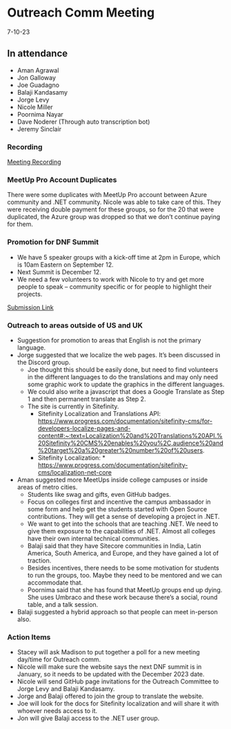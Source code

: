 # Outreach Comm Meeting

7-10-23

## In attendance

* Aman Agrawal
* Jon Galloway
* Joe Guadagno
* Balaji Kandasamy
* Jorge Levy
* Nicole Miller
* Poornima Nayar
* Dave Noderer (Through auto transcription bot)
* Jeremy Sinclair

### Recording

[Meeting Recording](https://dotnetfoundation.sharepoint.com/:v:/g/Ed5cmuYCoZpLuZFtARpz7UoB895nAKLfpUkCR1x8PZGPIA?e=6saqLn)

### MeetUp Pro Account Duplicates

There were some duplicates with MeetUp Pro account between Azure community and .NET community.  Nicole was able to take care of this.  They were receiving double payment for these groups, so for the 20 that were duplicated, the Azure group was dropped so that we don’t continue paying for them.  

### Promotion for DNF Summit

* We have 5 speaker groups with a kick-off time at 2pm in Europe, which is 10am Eastern on September 12.
* Next Summit is December 12.
* We need a few volunteers to work with Nicole to try and get more people to speak – community specific or for people to highlight their projects.

[Submission Link](https://forms.office.com/pages/responsepage.aspx?id=3G8HFsH8FUqxyjLJolWQDgWp4dniQhJJjdIubC8LTKVUODNUMzlJQlZTR0RQVTZISTRDMEg2T1dVNSQlQCN0PWcu)

### Outreach to areas outside of US and UK

* Suggestion for promotion to areas that English is not the primary language.  
* Jorge suggested that we localize the web pages.  It’s been discussed in the Discord group.  
  * Joe thought this should be easily done, but need to find volunteers in the different languages to do the translations and may only need some graphic work to update the graphics in the different languages.
  * We could also write a javascript that does a Google Translate as Step 1 and then permanent translate as Step 2.  
  * The site is currently in Sitefinity.
    * Sitefinity Localization and Translations API: https://www.progress.com/documentation/sitefinity-cms/for-developers-localize-pages-and-content#:~:text=Localization%20and%20Translations%20API.%20Sitefinity%20CMS%20enables%20you%2C,audience%20and%20target%20a%20greater%20number%20of%20users.
    * Sitefinity Localization: * https://www.progress.com/documentation/sitefinity-cms/localization-net-core
* Aman suggested more MeetUps inside college campuses or inside areas of metro cities.  
  * Students like swag and gifts, even GitHub badges.  
  * Focus on colleges first and incentive the campus ambassador in some form and help get the students started with Open Source contributions.  They will get a sense of developing a project in .NET.
  * We want to get into the schools that are teaching .NET.  We need to give them exposure to the capabilities of .NET.  Almost all colleges have their own internal technical communities.
  * Balaji said that they have Sitecore communities in India, Latin America, South America, and Europe, and they have gained a lot of traction.
  * Besides incentives, there needs to be some motivation for students to run the groups, too.  Maybe they need to be mentored and we can accommodate that.
  * Poornima said that she has found that MeetUp groups end up dying.  She uses Umbraco and these work because there’s a social, round table, and a talk session.
* Balaji suggested a hybrid approach so that people can meet in-person also.

### Action Items

* Stacey will ask Madison to put together a poll for a new meeting day/time for Outreach comm.
* Nicole will make sure the website says the next DNF summit is in January, so it needs to be updated with the December 2023 date.
* Nicole will send GitHub page invitations for the Outreach Committee to Jorge Levy and Balaji Kandasamy.
* Jorge and Balaji offered to join the group to translate the website.  
* Joe will look for the docs for Sitefinity localization and will share it with whoever needs access to it.
* Jon will give Balaji access to the .NET user group.
